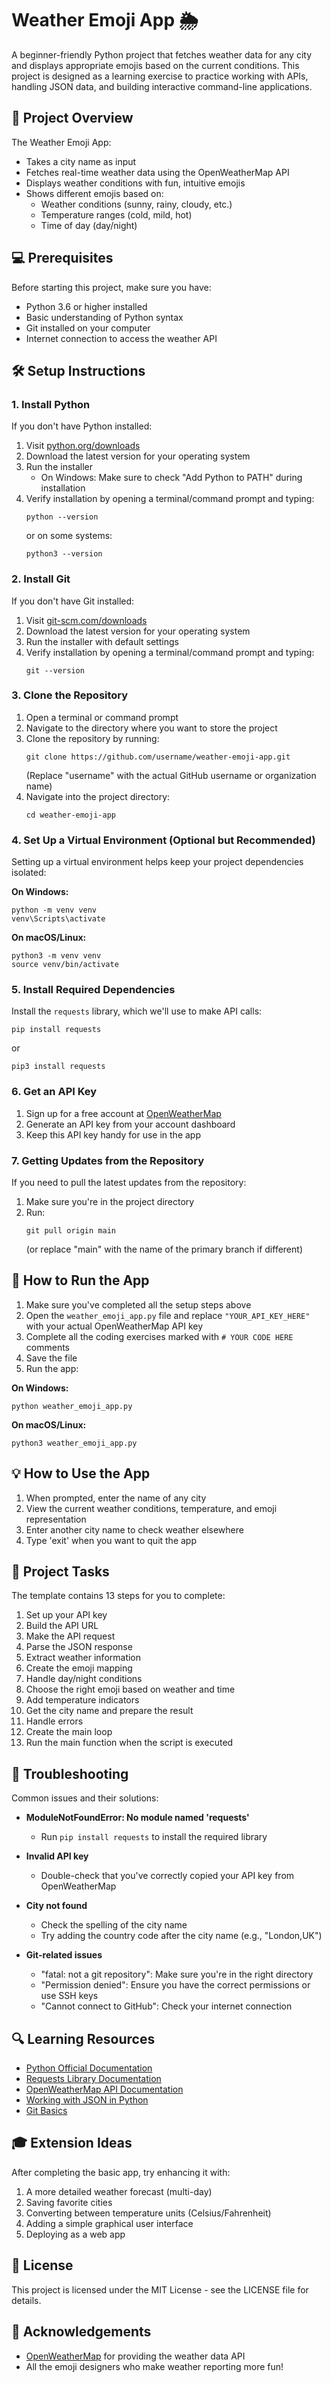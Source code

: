 # Weather Emoji App 🌦️

A beginner-friendly Python project that fetches weather data for any city and displays appropriate emojis based on the current conditions. This project is designed as a learning exercise to practice working with APIs, handling JSON data, and building interactive command-line applications.

## 🎯 Project Overview

The Weather Emoji App:
- Takes a city name as input
- Fetches real-time weather data using the OpenWeatherMap API
- Displays weather conditions with fun, intuitive emojis
- Shows different emojis based on:
  - Weather conditions (sunny, rainy, cloudy, etc.)
  - Temperature ranges (cold, mild, hot)
  - Time of day (day/night)

## 💻 Prerequisites

Before starting this project, make sure you have:

- Python 3.6 or higher installed
- Basic understanding of Python syntax
- Git installed on your computer
- Internet connection to access the weather API

## 🛠️ Setup Instructions

### 1. Install Python

If you don't have Python installed:

1. Visit [python.org/downloads](https://www.python.org/downloads/)
2. Download the latest version for your operating system
3. Run the installer
   - On Windows: Make sure to check "Add Python to PATH" during installation
4. Verify installation by opening a terminal/command prompt and typing:
   ```
   python --version
   ```
   or on some systems:
   ```
   python3 --version
   ```

### 2. Install Git

If you don't have Git installed:

1. Visit [git-scm.com/downloads](https://git-scm.com/downloads)
2. Download the latest version for your operating system
3. Run the installer with default settings
4. Verify installation by opening a terminal/command prompt and typing:
   ```
   git --version
   ```

### 3. Clone the Repository

1. Open a terminal or command prompt
2. Navigate to the directory where you want to store the project
3. Clone the repository by running:
   ```
   git clone https://github.com/username/weather-emoji-app.git
   ```
   (Replace "username" with the actual GitHub username or organization name)
4. Navigate into the project directory:
   ```
   cd weather-emoji-app
   ```

### 4. Set Up a Virtual Environment (Optional but Recommended)

Setting up a virtual environment helps keep your project dependencies isolated:

**On Windows:**
```
python -m venv venv
venv\Scripts\activate
```

**On macOS/Linux:**
```
python3 -m venv venv
source venv/bin/activate
```

### 5. Install Required Dependencies

Install the `requests` library, which we'll use to make API calls:

```
pip install requests
```
or
```
pip3 install requests
```

### 6. Get an API Key

1. Sign up for a free account at [OpenWeatherMap](https://openweathermap.org/api)
2. Generate an API key from your account dashboard
3. Keep this API key handy for use in the app

### 7. Getting Updates from the Repository

If you need to pull the latest updates from the repository:

1. Make sure you're in the project directory
2. Run:
   ```
   git pull origin main
   ```
   (or replace "main" with the name of the primary branch if different)

## 🚀 How to Run the App

1. Make sure you've completed all the setup steps above
2. Open the `weather_emoji_app.py` file and replace `"YOUR_API_KEY_HERE"` with your actual OpenWeatherMap API key
3. Complete all the coding exercises marked with `# YOUR CODE HERE` comments
4. Save the file
5. Run the app:

**On Windows:**
```
python weather_emoji_app.py
```

**On macOS/Linux:**
```
python3 weather_emoji_app.py
```

## 💡 How to Use the App

1. When prompted, enter the name of any city
2. View the current weather conditions, temperature, and emoji representation
3. Enter another city name to check weather elsewhere
4. Type 'exit' when you want to quit the app

## 📝 Project Tasks

The template contains 13 steps for you to complete:

1. Set up your API key
2. Build the API URL
3. Make the API request
4. Parse the JSON response
5. Extract weather information
6. Create the emoji mapping
7. Handle day/night conditions
8. Choose the right emoji based on weather and time
9. Add temperature indicators
10. Get the city name and prepare the result
11. Handle errors
12. Create the main loop
13. Run the main function when the script is executed

## 🐛 Troubleshooting

Common issues and their solutions:

- **ModuleNotFoundError: No module named 'requests'**
  - Run `pip install requests` to install the required library

- **Invalid API key**
  - Double-check that you've correctly copied your API key from OpenWeatherMap

- **City not found**
  - Check the spelling of the city name
  - Try adding the country code after the city name (e.g., "London,UK")
  
- **Git-related issues**
  - "fatal: not a git repository": Make sure you're in the right directory
  - "Permission denied": Ensure you have the correct permissions or use SSH keys
  - "Cannot connect to GitHub": Check your internet connection

## 🔍 Learning Resources

- [Python Official Documentation](https://docs.python.org/3/)
- [Requests Library Documentation](https://docs.python-requests.org/en/latest/)
- [OpenWeatherMap API Documentation](https://openweathermap.org/api)
- [Working with JSON in Python](https://realpython.com/python-json/)
- [Git Basics](https://git-scm.com/book/en/v2/Getting-Started-Git-Basics)

## 🎓 Extension Ideas

After completing the basic app, try enhancing it with:

1. A more detailed weather forecast (multi-day)
2. Saving favorite cities
3. Converting between temperature units (Celsius/Fahrenheit)
4. Adding a simple graphical user interface
5. Deploying as a web app

## 📜 License

This project is licensed under the MIT License - see the LICENSE file for details.

## 🙏 Acknowledgements

- [OpenWeatherMap](https://openweathermap.org/) for providing the weather data API
- All the emoji designers who make weather reporting more fun!
